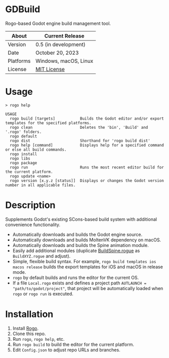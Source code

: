 # GDBuild
Rogo-based Godot engine build management tool.

About     | Current Release
----------|-----------------------
Version   | 0.5 (in development)
Date      | October 20, 2023
Platforms | Windows, macOS, Linux
License   | [MIT License](LICENSE)

# Usage

    > rogo help

    USAGE
      rogo build [targets]           Builds the Godot editor and/or export templates for the specified platforms.
      rogo clean                     Deletes the 'bin', 'Build' and '.rogo' folders.
      rogo default
      rogo dist                      Shorthand for 'rogo build dist'
      rogo help [command]            Displays help for a specified command or else all build commands.
      rogo install
      rogo libs
      rogo package
      rogo run                       Runs the most recent editor build for the current platform.
      rogo update <name>
      rogo version [x.y.z [status]]  Displays or changes the Godot version number in all applicable files.

# Description
Supplements Godot's existing SCons-based build system with additional convenience functionality.

- Automatically downloads and builds the Godot engine source.
- Automatically downloads and builds MoltenVK dependency on macOS.
- Automatically downloads and builds the Spine animation module.
- Easily add additional modules (duplicate [BuildSpine.rogue](BuildSpine.rogue) as `BuildXYZ.rogue` and adjust).
- Simple, flexible build syntax. For example, `rogo build templates ios macos release` builds the export templates for iOS and macOS in release mode.
- `rogo` by default builds and runs the editor for the current OS.
- If a file `Local.rogo` exists and defines a project path `AUTLAUNCH = "path/to/godot/project"`, that project will be automatically loaded when `rogo` or `rogo run` is executed.

# Installation
1. Install [Rogo](https://github.com/brombres/Rogo).
2. Clone this repo.
3. Run `rogo`, `rogo help`, etc.
4. Run `rogo build` to build the editor for the current platform.
5. Edit `Config.json` to adjust repo URLs and branches.
